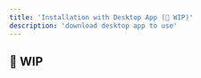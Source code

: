 ```yaml
---
title: 'Installation with Desktop App (🚧 WIP)'
description: 'download desktop app to use'
---
```


## 🚧 WIP